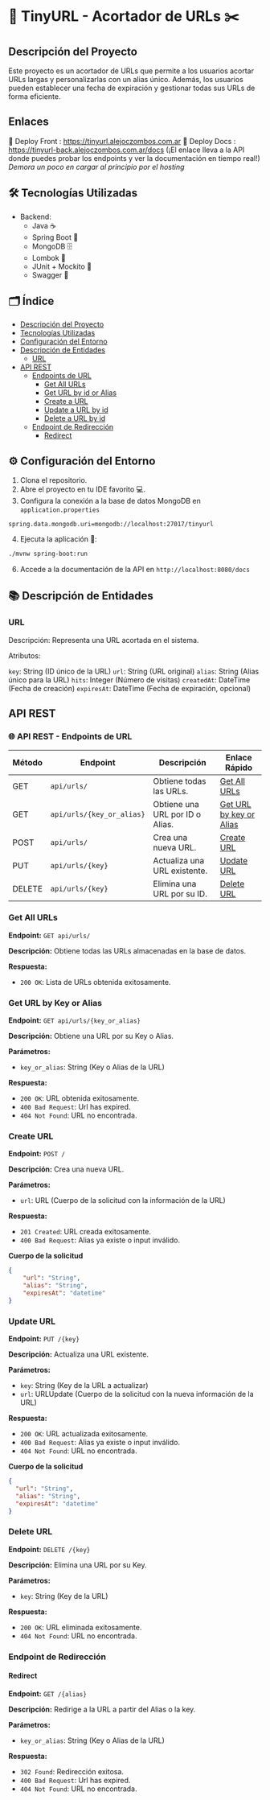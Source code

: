 # 🔗 TinyURL - Acortador de URLs ✂️

## Descripción del Proyecto
Este proyecto es un acortador de URLs que permite a los usuarios acortar URLs largas y personalizarlas con un alias único. Además, los usuarios pueden establecer una fecha de expiración y gestionar todas sus URLs de forma eficiente.

## Enlaces 
🚀 Deploy Front : https://tinyurl.alejoczombos.com.ar
🚀 Deploy Docs : https://tinyurl-back.alejoczombos.com.ar/docs
(¡El enlace lleva a la API donde puedes probar los endpoints y ver la documentación en tiempo real!) *Demora un poco en cargar al principio por el hosting*

## 🛠️ Tecnologías Utilizadas

- Backend:
    - Java ☕
    - Spring Boot 🌱
    - MongoDB 🗄️
    - Lombok 🔧
    - JUnit + Mockito 🧪
    - Swagger 📝

## 🗂️ Índice

- [Descripción del Proyecto](#descripción-del-proyecto)
- [Tecnologías Utilizadas](#tecnologías-utilizadas)
- [Configuración del Entorno](#configuración-del-entorno)
- [Descripción de Entidades](#descripción-de-entidades)
    - [URL](#url)
- [API REST](#api-rest)
    - [Endpoints de URL](#endpoints-de-url)
        - [Get All URLs](#get-all-urls)
        - [Get URL by id or Alias](#get-url-by-key-or-alias)
        - [Create a URL](#create-url)
        - [Update a URL by id](#update-url)
        - [Delete a URL by id](#delete-url)
    - [Endpoint de Redirección](#endpoint-de-redirección)
        - [Redirect](#redirect)

## ⚙️ Configuración del Entorno

1. Clona el repositorio.
2. Abre el proyecto en tu IDE favorito 💻.
3. Configura la conexión a la base de datos MongoDB en `application.properties`
````properties
spring.data.mongodb.uri=mongodb://localhost:27017/tinyurl
````
4. Ejecuta la aplicación 🚀:
```bash
./mvnw spring-boot:run
```
6. Accede a la documentación de la API en `http://localhost:8080/docs`

## 📚 Descripción de Entidades

### URL
Descripción: Representa una URL acortada en el sistema.

Atributos:

`key`: String (ID único de la URL)
`url`: String (URL original)
`alias`: String (Alias único para la URL)
`hits`: Integer (Número de visitas)
`createdAt`: DateTime (Fecha de creación)
`expiresAt`: DateTime (Fecha de expiración, opcional)

## API REST

### 🌐 API REST - Endpoints de URL

| Método | Endpoint                  | Descripción                                  | Enlace Rápido               |
|--------|---------------------------|----------------------------------------------|-----------------------------|
| GET    | `api/urls/`               | Obtiene todas las URLs.                      | [Get All URLs](#get-all-urls)|
| GET    | `api/urls/{key_or_alias}` | Obtiene una URL por ID o Alias.              | [Get URL by key or Alias](#get-url-by-key-or-alias) |
| POST   | `api/urls/`               | Crea una nueva URL.                          | [Create URL](#create-url)    |
| PUT    | `api/urls/{key}`          | Actualiza una URL existente.                 | [Update URL](#update-url)    |
| DELETE | `api/urls/{key}`          | Elimina una URL por su ID.                   | [Delete URL](#delete-url)    |

### Get All URLs
**Endpoint:** `GET api/urls/`

**Descripción:** Obtiene todas las URLs almacenadas en la base de datos.

**Respuesta:**
- `200 OK`: Lista de URLs obtenida exitosamente.

### Get URL by Key or Alias
**Endpoint:** `GET api/urls/{key_or_alias}`

**Descripción:** Obtiene una URL por su Key o Alias.

**Parámetros:**
- `key_or_alias`: String (Key o Alias de la URL)

**Respuesta:**
- `200 OK`: URL obtenida exitosamente.
- `400 Bad Request`: Url has expired.
- `404 Not Found`: URL no encontrada.

### Create URL
**Endpoint:** `POST /`

**Descripción:** Crea una nueva URL.

**Parámetros:**
- `url`: URL (Cuerpo de la solicitud con la información de la URL)

**Respuesta:**
- `201 Created`: URL creada exitosamente.
- `400 Bad Request`: Alias ya existe o input inválido.

**Cuerpo de la solicitud**
```json
{
    "url": "String",
    "alias": "String",
    "expiresAt": "datetime"
}
```

### Update URL
**Endpoint:** `PUT /{key}`

**Descripción:** Actualiza una URL existente.

**Parámetros:**
- `key`: String (Key de la URL a actualizar)
- `url`: URLUpdate (Cuerpo de la solicitud con la nueva información de la URL)

**Respuesta:**
- `200 OK`: URL actualizada exitosamente.
- `400 Bad Request`: Alias ya existe o input inválido.
- `404 Not Found`: URL no encontrada.

**Cuerpo de la solicitud**
```json
{
  "url": "String", 
  "alias": "String",
  "expiresAt": "datetime"
}
```

### Delete URL
**Endpoint:** `DELETE /{key}`

**Descripción:** Elimina una URL por su Key.

**Parámetros:**
- `key`: String (Key de la URL)

**Respuesta:**
- `200 OK`: URL eliminada exitosamente.
- `404 Not Found`: URL no encontrada.

### Endpoint de Redirección

#### Redirect
**Endpoint:** `GET /{alias}`

**Descripción:** Redirige a la URL a partir del Alias o la key.

**Parámetros:**
- `key_or_alias`: String (Key o Alias de la URL)

**Respuesta:**
- `302 Found`: Redirección exitosa.
- `400 Bad Request`: Url has expired.
- `404 Not Found`: URL no encontrada.
